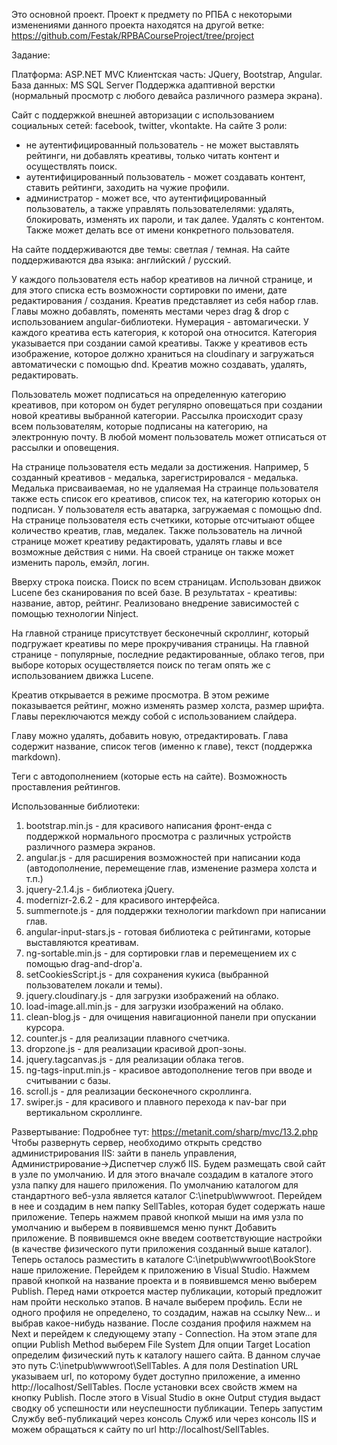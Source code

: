 Это основной проект.
Проект к предмету по РПБА с некоторыми изменениями данного проекта находятся на другой ветке:
https://github.com/Festak/RPBACourseProject/tree/project

Задание:

Платформа: ASP.NET MVC
Клиентская часть: JQuery, Bootstrap, Angular.
База данных: MS SQL Server
Поддержка адаптивной верстки (нормальный просмотр с любого девайса различного размера экрана).

Сайт с поддержкой внешней авторизации с использованием социальных сетей: facebook, twitter, vkontakte.
На сайте 3 роли:
- не аутентифицированный пользователь - не может выставлять рейтинги, ни добавлять креативы, только читать контент и осуществлять поиск.
- аутентифицированный пользователь - может создавать контент, ставить рейтинги, заходить на чужие профили.
- администратор - может все, что аутентифицированный пользователь, а также управлять пользователелями: удалять, блокировать, изменять их пароли, и так далее.
Удалять с контентом. Также может делать все от имени конкретного пользователя.

На сайте поддерживаются две темы: светлая / темная.
На сайте поддерживаются два языка: английский / русский.

У каждого пользователя есть набор креативов на личной странице, и для этого списка есть возможности сортировки по имени, дате редактирования / создания.
Креатив представляет из себя набор глав. Главы можно добавлять, поменять местами через drag & drop с использованием angular-библиотеки. Нумерация - автомагически.
У каждого креатива есть категория, к которой она относится. Категория указывается при создании самой креативы. Также у креативов есть изображение, которое должно
храниться на cloudinary и загружаться автоматически с помощью dnd.
Креатив можно создавать, удалять, редактировать.

Пользователь может подписаться на определенную категорию креативов, при котором он будет регулярно оповещаться при создании новой креативы выбранной категории.
Рассылка происходит сразу всем пользователям, которые подписаны на категорию, на электронную почту.
В любой момент пользователь может отписаться от рассылки и оповещения.

На странице пользователя есть медали за достижения. Например, 5 созданный креативов - медалька, зарегистрировался - медалька. Медалька присваиваемая, но не удаляемая
На страинце пользователя также есть список его креативов, список тех, на категорию которых он подписан. У пользователя есть аватарка, загружаемая с помощью dnd.
На странице пользователя есть счеткики, которые отсчитыают общее количество креатив, глав, медалек. Также пользователь на личной странице может креативу редактировать,
удалять главы и все возможные действия с ними.
На своей странице он также может изменить пароль, емэйл, логин.


Вверху строка поиска. Поиск по всем страницам. Использован движок Lucene без сканирования по всей базе.
В результатах - креативы: название, автор, рейтинг. 
Реализовано внедрение зависимостей с помощью технологии Ninject.

На главной странице присутствует бесконечный скроллинг, который подгружает креативы по мере прокручивания страницы.
На главной странице - популярные, последние редактированные, облако тегов, при выборе которых осуществляется поиск по тегам опять же с использованием движка Lucene.

Креатив открывается в режиме просмотра. В этом режиме показывается рейтинг, можно изменять размер холста, размер шрифта. Главы переключаются между собой с использованием слайдера.

Главу можно удалять, добавить новую, отредактировать.
Глава содержит название, список тегов (именно к главе), текст (поддержка markdown).

Теги с автодополнением (которые есть на сайте).
Возможность проставления рейтингов.


Использованные библиотеки:
1. bootstrap.min.js - для красивого написания фронт-енда с поддержкой нормального просмотра с различных устройств различного размера экранов.
2. angular.js - для расширения возможностей при написании кода (автодополнение, перемещение глав, изменение размера холста и т.п.)
3. jquery-2.1.4.js - библиотека jQuery.
4. modernizr-2.6.2 - для красивого интерфейса.
5. summernote.js - для поддержки технологии markdown при написании глав.
6. angular-input-stars.js - готовая библиотека с рейтингами, которые выставляются креативам.
7. ng-sortable.min.js - для сортировки глав и перемещением их с помощью drag-and-drop'а.
8. setCookiesScript.js - для сохранения кукиса (выбранной пользователем локали и темы).
9. jquery.cloudinary.js - для загрузки изображений на облако.
10. load-image.all.min.js - для загрузки изображений на облако.
11. clean-blog.js - для очищения навигационной панели при опускании курсора.
12. counter.js - для реализации плавного счетчика.
13. dropzone.js - для реализации красивой дроп-зоны.
14. jquery.tagcanvas.js - для реализации облака тегов.
15. ng-tags-input.min.js - красивое автодополнение тегов при вводе и считывании с базы.
16. scroll.js - для реализации бесконечного скроллинга.
17. swiper.js - для красивого и плавного перехода к nav-bar при вертикальном скроллинге.

Развертывание:
Подробнее тут: https://metanit.com/sharp/mvc/13.2.php
Чтобы развернуть сервер, необходимо открыть средство администрирования IIS: зайти в панель управления, Администрирование->Диспетчер служб IIS.
Будем размещать свой сайт в узле по умолчанию. И для этого вначале создадим в каталоге этого узла папку для нашего приложения. По умолчанию каталогом для стандартного веб-узла является каталог C:\inetpub\wwwroot. Перейдем в нее и создадим в нем папку SellTables, которая будет содержать наше приложение.
Теперь нажмем правой кнопкой мыши на имя узла по умолчанию и выберем в появившемся меню пункт Добавить приложение.
В появившемся окне введем соответствующие настройки (в качестве физического пути приложения созданный выше каталог).
Теперь осталось разместить в каталоге C:\inetpub\wwwroot\BookStore наше приложение.
Перейдем к приложению в Visual Studio. Нажмем правой кнопкой на название проекта и в появившемся меню выберем Publish.
Перед нами откроется мастер публикации, который предложит нам пройти несколько этапов. В начале выберем профиль.
Если не одного профиля не определено, то создадим, нажав на ссылку New... и выбрав какое-нибудь название.
После создания профиля нажмем на Next и перейдем к следующему этапу - Connection. На этом этапе для опции Publish Method выберем File System
Для опции Target Location определим физический путь к каталогу нашего сайта. В данном случае это путь C:\inetpub\wwwroot\SellTables.
А для поля Destination URL указываем url, по которому будет доступно приложение, а именно http://localhost/SellTables.
После установки всех свойств жмем на кнопку Publish. После этого в Visual Studio в окне Output студия выдаст сводку об успешности или неуспешности публикации.
Теперь запустим Службу веб-публикаций через консоль Служб или через консоль IIS и можем обращаться к сайту по url http://localhost/SellTables.
